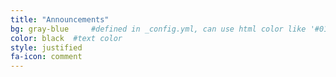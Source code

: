 ```yaml
---
title: "Announcements"
bg: gray-blue     #defined in _config.yml, can use html color like '#010101'
color: black  #text color
style: justified
fa-icon: comment
---
```

<div id="fb-root"></div>
<script>(function(d, s, id) {
  var js, fjs = d.getElementsByTagName(s)[0];
  if (d.getElementById(id)) return;
  js = d.createElement(s); js.id = id;
  js.src = "//connect.facebook.net/en_US/sdk.js#xfbml=1&appId=152217498206920&version=v2.0";
  fjs.parentNode.insertBefore(js, fjs);
}(document, 'script', 'facebook-jssdk'));</script>
<div style="margin:auto; background-color: whitesmoke;">
<div class="fb-like-box" data-href="https://www.facebook.com/AikidoNova" data-colorscheme="light" data-show-faces="false" data-header="false" data-stream="true" data-show-border="true"></div>
</div>
